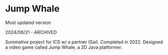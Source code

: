# Jump Whale
Most updated version

2024/08/21 - ARCHIVED

Summative project for ICS w/ a partner (Sai). Completed in 2022.
Designed a video game called Jump Whale, a 2D Java platformer.

